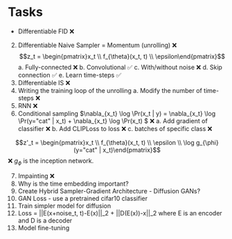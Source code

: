 # Tasks

- Differentiable FID ❌
2. Differentiable Naive Sampler = Momentum (unrolling) ❌
$$z_t = \begin{pmatrix}x_t \\ f_{\theta}(x_t, t) \\ \epsilon\end{pmatrix}$$
    a. Fully-connected ❌
    b. Convolutional ✅
    c. With/without noise ❌
    d. Skip connection ✅
    e. Learn time-steps ✅
3. Differentiable IS ❌
4. Writing the training loop of the unrolling
    a. Modify the number of time-steps ❌
5. RNN ❌
6. Conditional sampling $\nabla_{x_t} \log \Pr(x_t | y) = \nabla_{x_t} \log \Pr(y="cat" | x_t) + \nabla_{x_t} \log \Pr(x_t) $ ❌
    a. Add gradient of classifier ❌
    b. Add CLIPLoss to loss ❌
    c. batches of specific class ❌

$$z'_t = \begin{pmatrix}x_t \\ f_{\theta}(x_t, t) \\ \epsilon \\ \log g_{\phi}(y="cat" | x_t)\end{pmatrix}$$ ❌
$g_\phi$ is the inception network.

7. Impainting ❌
8. Why is the time embedding important?
9. Create Hybrid Sampler-Gradient Architecture - Diffusion GANs?
10. GAN Loss - use a pretrained cifar10 classifier
11. Train simpler model for diffusion
12. Loss = ||E(x+noise_t, t)-E(x)||_2 + ||D(E(x))-x||_2 where E is an encoder and D is a decoder
13. Model fine-tuning





